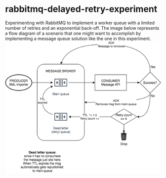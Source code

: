 # rabbitmq-delayed-retry-experiment
Experimenting with RabbitMQ to implement a worker queue with a limited number of retries and an exponential back-off.
The image below represents a flow diagram of a scenario that one might want to accomplish by implementing a message queue solution like the one in this experiment.
<img alt="Flow diagram overview" src="https://github.com/fefferoni/rabbitmq-delayed-retry-experiment/blob/master/Untitled%20Diagram.png">
